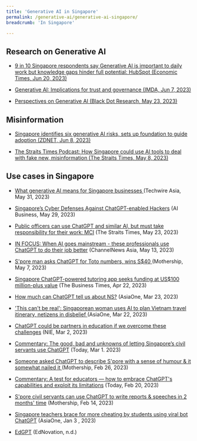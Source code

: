 ```yaml
---
title: 'Generative AI in Singapore'
permalink: /generative-ai/generative-ai-singapore/
breadcrumb: 'In Singapore'

---
```


## Research on Generative AI

- [9 in 10 Singapore respondents say Generative AI is important to daily work but knowledge gaps hinder full potential: HubSpot (Economic Times, Jun 20, 2023)](https://ciosea.economictimes.indiatimes.com/news/next-gen-technologies/9-in-10-singapore-respondents-say-generative-ai-is-important-to-daily-work-but-knowledge-gaps-hinder-full-potential-hubspot/101106180) 

- [Generative AI: Implications for trust and governance (IMDA, Jun 7, 2023)](https://aiverifyfoundation.sg/downloads/Discussion_Paper.pdf)

- [Perspectives on Generative AI (Black Dot Research, May 23, 2023)](https://blackdotresearch.sg/generative-ai/)

  

## Misinformation

- [Singapore identifies six generative AI risks, sets up foundation to guide adoption (ZDNET, Jun 8, 2023)](https://www.zdnet.com/article/singapore-identifies-six-generative-ai-risks-sets-up-foundation-to-guide-adoption/)

- [The Straits Times Podcast: How Singapore could use AI tools to deal with fake new, misinformation (The Straits Times, May 8, 2023)](https://open.spotify.com/episode/39dQDyKDBTO98cff2A29gO)

  

## Use cases in Singapore

- [What generative AI means for Singapore businesses ](https://techwireasia.com/2023/05/what-generative-ai-means-for-singapore-businesses/) (Techwire Asia, May 31, 2023)

- [Singapore’s Cyber Defenses Against ChatGPT-enabled Hackers](https://aibusiness.com/ml/singapore-s-cyber-defenses-against-chatgpt-enabled-hackers) (AI Business, May 29, 2023)

- [Public officers can use ChatGPT and similar AI, but must take responsibility for their work: MCI](https://www.straitstimes.com/tech/public-officers-allowed-to-use-chatgpt-and-other-ai-but-must-take-responsibility-for-work-mci) (The Straits Times, May 23, 2023)

- [IN FOCUS: When AI goes mainstream - these professionals use ChatGPT to do their job better](https://www.channelnewsasia.com/singapore/artificial-intelligence-ai-chatgpt-chatbot-jobs-3471791) (ChannelNews Asia, May 13, 2023)

- [S'pore man asks ChatGPT for Toto numbers, wins S$40 ](https://mothership.sg/2023/05/chatgpt-toto/) (Mothership, May 7, 2023)

- [Singapore ChatGPT-powered tutoring app seeks funding at US$100 million-plus value](https://www.businesstimes.com.sg/startups-tech/singapore-chatgpt-powered-tutoring-app-seeks-funding-us100-million-plus-value) (The Business Times, Apr 22, 2023)

- [How much can ChatGPT tell us about NS?](https://www.asiaone.com/digital/how-much-can-chatgpt-tell-us-about-ns)  (AsiaOne, Mar 23, 2023)

- ['This can't be real': Singaporean woman uses AI to plan Vietnam travel itinerary, netizens in disbelief ](https://www.asiaone.com/lifestyle/cant-be-real-singaporean-woman-uses-ai-plan-vietnam-travel-itinerary-netizens-disbelief) (AsiaOne, Mar 22, 2023)

- [ChatGPT could be partners in education if we overcome these challenges](https://www.nie.edu.sg/about-us/news-events/news/news-detail/chatgpt-could-be-partners-in-education-if-we-overcome-these-challenges) (NIE, Mar 2, 2023)

- [Commentary: The good, bad and unknowns of letting Singapore’s civil servants use ChatGPT](https://www.todayonline.com/commentary/commentary-good-bad-and-unknowns-letting-singapores-civil-servants-use-chatgpt-2119016) (Today, Mar 1. 2023)

- [Someone asked ChatGPT to describe S'pore with a sense of humour & it somewhat nailed it ](https://mothership.sg/2023/02/chatgpt-describes-singapore-with-humour/) (Mothership, Feb 26, 2023)

- [Commentary: A test for educators — how to embrace ChatGPT's capabilities and exploit its limitations](https://www.todayonline.com/commentary/commentary-test-educators-how-embrace-chatgpts-capabilities-and-exploit-its-limitations-2111981) (Today, Feb 20, 2023)

- [S'pore civil servants can use ChatGPT to write reports & speeches in 2 months' time](https://mothership.sg/2023/02/singapore-civil-service-chatgpt/) (Mothership, Feb 14, 2023)

- [Singapore teachers brace for more cheating by students using viral bot ChatGPT](https://www.asiaone.com/singapore/singapore-teachers-brace-more-cheating-students-using-chatgpt?amp)  (AsiaOne, Jan 3 , 2023)

- [EdGPT](https://ednovation.com/edgpt/) (EdNovation, n.d.)

  

